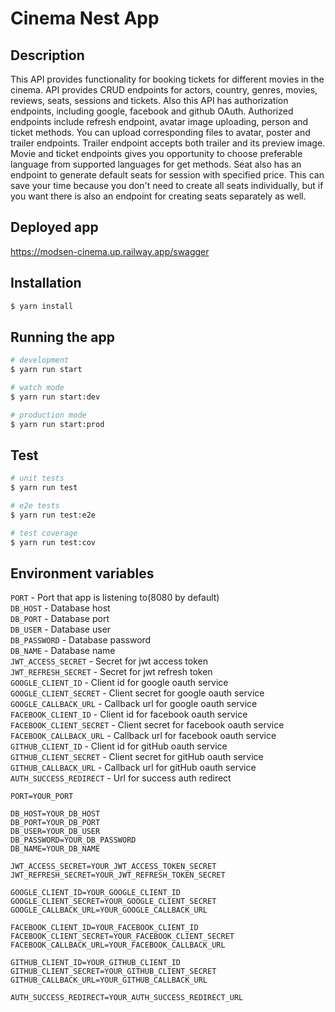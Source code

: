 # Cinema Nest App

## Description

This API provides functionality for booking tickets for different movies in the cinema. API provides CRUD endpoints for actors, country, genres, movies, reviews, seats, sessions and tickets. Also this API has authorization endpoints, including google, facebook and github OAuth. Authorized endpoints include refresh endpoint, avatar image uploading, person and ticket methods. You can upload corresponding files to avatar, poster and trailer endpoints. Trailer endpoint accepts both trailer and its preview image. Movie and ticket endpoints gives you opportunity to choose preferable language from supported languages for get methods. Seat also has an endpoint to generate default seats for session with specified price. This can save your time because you don't need to create all seats individually, but if you want there is also an endpoint for creating seats separately as well.

## Deployed app

https://modsen-cinema.up.railway.app/swagger

## Installation

```bash
$ yarn install
```

## Running the app

```bash
# development
$ yarn run start

# watch mode
$ yarn run start:dev

# production mode
$ yarn run start:prod
```

## Test

```bash
# unit tests
$ yarn run test

# e2e tests
$ yarn run test:e2e

# test coverage
$ yarn run test:cov
```

## Environment variables

```PORT``` - Port that app is listening to(8080 by default)\
```DB_HOST``` - Database host\
```DB_PORT``` - Database port\
```DB_USER``` - Database user\
```DB_PASSWORD``` - Database password\
```DB_NAME``` - Database name\
```JWT_ACCESS_SECRET``` - Secret for jwt access token\
```JWT_REFRESH_SECRET``` - Secret for jwt refresh token\
```GOOGLE_CLIENT_ID``` - Client id for google oauth service\
```GOOGLE_CLIENT_SECRET``` - Client secret for google oauth service\
```GOOGLE_CALLBACK_URL``` - Callback url for google oauth service\
```FACEBOOK_CLIENT_ID``` - Client id for facebook oauth service\
```FACEBOOK_CLIENT_SECRET``` - Client secret for facebook oauth service\
```FACEBOOK_CALLBACK_URL``` - Callback url for facebook oauth service\
```GITHUB_CLIENT_ID``` - Client id for gitHub oauth service\
```GITHUB_CLIENT_SECRET``` - Client secret for gitHub oauth service\
```GITHUB_CALLBACK_URL``` - Callback url for gitHub oauth service\
```AUTH_SUCCESS_REDIRECT``` - Url for success auth redirect

```
PORT=YOUR_PORT

DB_HOST=YOUR_DB_HOST
DB_PORT=YOUR_DB_PORT
DB_USER=YOUR_DB_USER
DB_PASSWORD=YOUR_DB_PASSWORD
DB_NAME=YOUR_DB_NAME

JWT_ACCESS_SECRET=YOUR_JWT_ACCESS_TOKEN_SECRET
JWT_REFRESH_SECRET=YOUR_JWT_REFRESH_TOKEN_SECRET

GOOGLE_CLIENT_ID=YOUR_GOOGLE_CLIENT_ID
GOOGLE_CLIENT_SECRET=YOUR_GOOGLE_CLIENT_SECRET
GOOGLE_CALLBACK_URL=YOUR_GOOGLE_CALLBACK_URL

FACEBOOK_CLIENT_ID=YOUR_FACEBOOK_CLIENT_ID
FACEBOOK_CLIENT_SECRET=YOUR_FACEBOOK_CLIENT_SECRET
FACEBOOK_CALLBACK_URL=YOUR_FACEBOOK_CALLBACK_URL

GITHUB_CLIENT_ID=YOUR_GITHUB_CLIENT_ID
GITHUB_CLIENT_SECRET=YOUR_GITHUB_CLIENT_SECRET
GITHUB_CALLBACK_URL=YOUR_GITHUB_CALLBACK_URL

AUTH_SUCCESS_REDIRECT=YOUR_AUTH_SUCCESS_REDIRECT_URL
```
